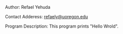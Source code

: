 Author: Refael Yehuda

Contact Adderess: refaely@uoregon.edu

Program Description: This program prints "Hello Wrold".
